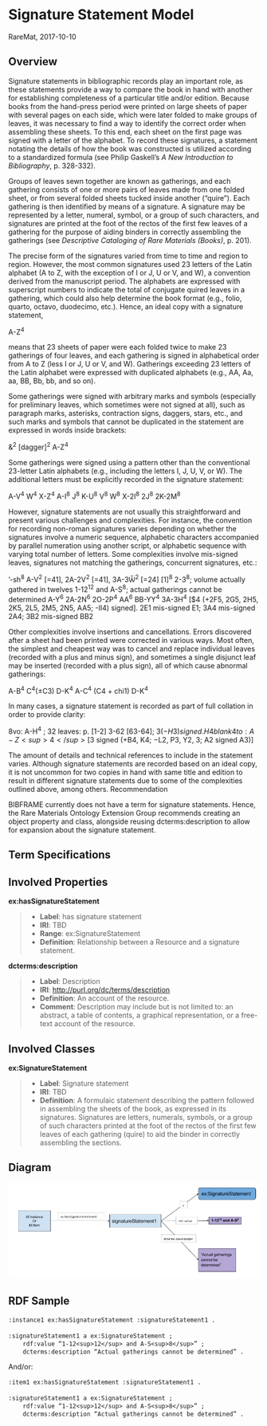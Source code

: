 Signature Statement Model
=============
RareMat, 2017-10-10

Overview
--------
Signature statements in bibliographic records play an important role, as these statements provide a way to compare the book in hand with another for establishing completeness of a particular title and/or edition.  Because books from the hand-press period were printed on large sheets of paper with several pages on each side, which were later folded to make groups of leaves, it was necessary to find a way to identify the correct order when assembling these sheets.  To this end, each sheet on the first page was signed with a letter of the alphabet.  To record these signatures, a statement notating the details of how the book was constructed is utilized according to a standardized formula (see Philip Gaskell’s *A New Introduction to Bibliography*, p. 328-332).
 
Groups of leaves sewn together are known as gatherings, and each gathering consists of one or more pairs of leaves made from one folded sheet, or from several folded sheets tucked inside another (“quire”).  Each gathering is then identified by means of a signature.  A signature may be represented by a letter, numeral, symbol, or a group of such characters, and signatures are printed at the foot of the rectos of the first few leaves of a gathering for the purpose of aiding binders in correctly assembling the gatherings (see *Descriptive Cataloging of Rare Materials (Books)*, p. 201).

The precise form of the signatures varied from time to time and region to region.  However, the most common signatures used 23 letters of the Latin alphabet (A to Z, with the exception of I or J, U or V, and W), a convention derived from the manuscript period.  The alphabets are expressed with superscript numbers to indicate the total of conjugate quired leaves in a gathering, which could also help determine the book format (e.g., folio, quarto, octavo, duodecimo, etc.).  Hence, an ideal copy with a signature statement,

A-Z<sup>4</sup>

means that 23 sheets of paper were each folded twice to make 23 gatherings of four leaves, and each gathering is signed in alphabetical order from A to Z (less I or J, U or V, and W).  Gatherings exceeding 23 letters of the Latin alphabet were expressed with duplicated alphabets (e.g., AA, Aa, aa, BB, Bb, bb, and so on).
 
Some gatherings were signed with arbitrary marks and symbols (especially for preliminary leaves, which sometimes were not signed at all), such as paragraph marks, asterisks, contraction signs, daggers, stars, etc., and such marks and symbols that cannot be duplicated in the statement are expressed in words inside brackets:

&<sup>2</sup> [dagger]<sup>2</sup> A-Z<sup>4</sup>

Some gatherings were signed using a pattern other than the conventional 23-letter Latin alphabets (e.g., including the letters I, J, U, V, or W).  The additional letters must be explicitly recorded in the signature statement:

A-V<sup>4</sup> W<sup>4</sup> X-Z<sup>4</sup>
A-I<sup>8</sup> J<sup>8</sup> K-U<sup>8</sup> V<sup>8</sup> W<sup>8</sup> X-2I<sup>8</sup> 2J<sup>8</sup> 2K-2M<sup>8</sup>

However, signature statements are not usually this straightforward and present various challenges and complexities.  For instance, the convention for recording non-roman signatures varies depending on whether the signatures involve a numeric sequence, alphabetic characters accompanied by parallel numeration using another script, or alphabetic sequence with varying total number of letters.  Some complexities involve mis-signed leaves, signatures not matching the gatherings, concurrent signatures, etc.:

ʼ-sh<sup>8</sup>
А-Ѵ<sup>2</sup> [=41], 2А-2Ѵ<sup>2</sup> [=41], 3А-3Ѿ<sup>2</sup> [=24]
[1]<sup>8</sup> 2-3<sup>8</sup>; volume actually gathered in twelves
1-12<sup>12</sup> and A-S<sup>8</sup>; actual gatherings cannot be determined
A-Y<sup>6</sup> 2A-2N<sup>6</sup> 2O-2P<sup>4</sup> AA<sup>6</sup> BB-YY<sup>4</sup> 3A-3H<sup>4</sup> [$4 (+2F5, 2G5, 2H5, 2K5, 2L5, 2M5, 2N5, AA5; -II4) signed]. 2E1 mis-signed E1; 3A4 mis-signed 2A4; 3B2 mis-signed BB2

Other complexities involve insertions and cancellations.  Errors discovered after a sheet had been printed were corrected in various ways.  Most often, the simplest and cheapest way was to cancel and replace individual leaves (recorded with a plus and minus sign), and sometimes a single disjunct leaf may be inserted (recorded with a plus sign), all of which cause abnormal gatherings:
 
A-B<sup>4</sup> C<sup>4</sup>(±C3) D-K<sup>4</sup>
A-C<sup>4</sup> (C4 + chi1) D-K<sup>4</sup>
 
In many cases, a signature statement is recorded as part of full collation in order to provide clarity:
 
8vo: A-H<sup>4</sup> ; 32 leaves: p. [1-2] 3-62 [63-64]; $3(−H3) signed. H4 blank
4to: A-Z<sup>4</sup> [$3 signed (+B4, K4; −L2, P3, Y2, 3; A2 signed A3)]
 
The amount of details and technical references to include in the statement varies.  Although signature statements are recorded based on an ideal copy, it is not uncommon for two copies in hand with same title and edition to result in different signature statements due to some of the complexities outlined above, among others.
Recommendation
 
BIBFRAME currently does not have a term for signature statements.  Hence, the Rare Materials Ontology Extension Group recommends creating an object property and class, alongside reusing dcterms:description to allow for expansion about the signature statement.
 
Term Specifications
--------

Involved Properties
--------
**ex:hasSignatureStatement**
> - **Label**: has signature statement
> - **IRI**: TBD
> - **Range**: ex:SignatureStatement
> - **Definition**: Relationship between a Resource and a signature statement.

**dcterms:description**
> - **Label**: Description
> - **IRI**: http://purl.org/dc/terms/description
> - **Definition**: An account of the resource. 
> - **Comment**: Description may include but is not limited to: an abstract, a table of contents, a graphical representation, or a free-text account of the resource.

Involved Classes
--------
**ex:SignatureStatement**
> - **Label**: Signature statement
> - **IRI**: TBD
> - **Definition**: A formulaic statement describing the pattern followed in assembling the sheets of the book, as expressed in its signatures. Signatures are letters, numerals, symbols, or a group of such characters printed at the foot of the rectos of the first few leaves of each gathering (quire) to aid the binder in correctly assembling the sections. 


Diagram
--------
![Signature Statement Diagram](/modeling_recommendations/modeling_diagrams/signature_statement.jpg)

RDF Sample
--------
```
:instance1 ex:hasSignatureStatement :signatureStatement1 .

:signatureStatement1 a ex:SignatureStatement ;
    rdf:value “1-12<sup>12</sup> and A-S<sup>8</sup>” ;
    dcterms:description “Actual gatherings cannot be determined” .
```

And/or:

```
:item1 ex:hasSignatureStatement :signatureStatement1 .

:signatureStatement1 a ex:SignatureStatement ;
    rdf:value “1-12<sup>12</sup> and A-S<sup>8</sup>” ;
    dcterms:description “Actual gatherings cannot be determined” .
```
